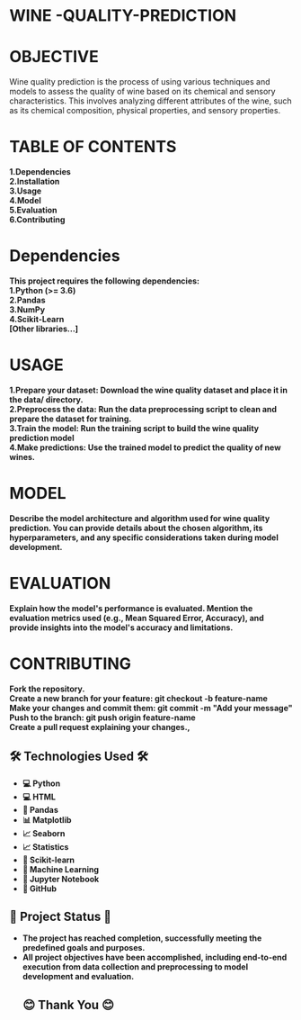 # WINE -QUALITY-PREDICTION

# OBJECTIVE
Wine quality prediction is the process of using various techniques and models to assess the quality of wine based on its chemical and sensory characteristics. This involves analyzing different attributes of the wine, such as its chemical composition, physical properties, and sensory properties.
# TABLE OF CONTENTS
<b>1.Dependencies<b><br>
<b>2.Installation</b><br> 
<b>3.Usage</b><br> 
<b>4.Model</b><br> 
<b>5.Evaluation</b><br> 
<b>6.Contributing</b><br> 
 # Dependencies
This project requires the following dependencies:<br>
<b>1.Python (>= 3.6)</b><br>
<b>2.Pandas</b><br>
<b>3.NumPy</b><br>
<b>4.Scikit-Learn</b><br>
[Other libraries...]
# USAGE
<b>1.Prepare your dataset: Download the wine quality dataset and place it in the data/ directory.</b><br>
<b>2.Preprocess the data: Run the data preprocessing script to clean and prepare the dataset for training.</b><br>
<b>3.Train the model: Run the training script to build the wine quality prediction model</b><br>
<b>4.Make predictions: Use the trained model to predict the quality of new wines.</b><br>
 # MODEL
Describe the model architecture and algorithm used for wine quality prediction. You can provide details about the chosen algorithm, its hyperparameters, and any specific considerations taken during model development.
 # EVALUATION
Explain how the model's performance is evaluated. Mention the evaluation metrics used (e.g., Mean Squared Error, Accuracy), and provide insights into the model's accuracy and limitations.
# CONTRIBUTING
Fork the repository.<br>
Create a new branch for your feature: git checkout -b feature-name<br>
Make your changes and commit them: git commit -m "Add your message"<br>
Push to the branch: git push origin feature-name<br>
Create a pull request explaining your changes.,<br>
<h2>🛠️ Technologies Used 🛠️  </h2>
<ul>
  <li>💻 Python</li>
  <li>💻 HTML</li>
  <li>🐼 Pandas</li>
  <li>📊 Matplotlib</li>
  <li>📈 Seaborn</li>
  <li>📈 Statistics</li>
  <li>🤖 Scikit-learn</li>
  <li>🧠 Machine Learning</li>
  <li>📓 Jupyter Notebook</li>
  <li>🔗 GitHub</li>
</ul>
<h2>🏁 Project Status 🏁 </h2>

* The project has reached completion, successfully meeting the predefined goals and purposes.
* All project objectives have been accomplished, including end-to-end execution from data collection and preprocessing to model development and evaluation.
  <h2>😊 Thank You 😊 </h2>

